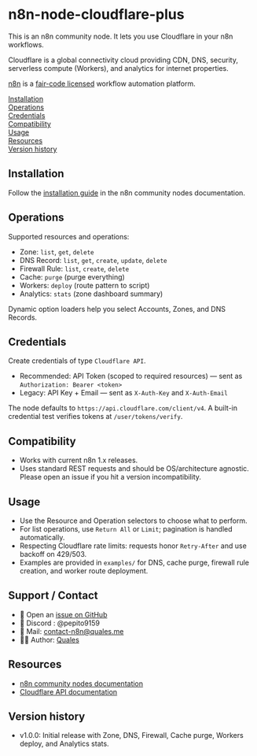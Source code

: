 # n8n-node-cloudflare-plus

This is an n8n community node. It lets you use Cloudflare in your n8n workflows.

Cloudflare is a global connectivity cloud providing CDN, DNS, security, serverless compute (Workers), and analytics for internet properties.

[n8n](https://n8n.io/) is a [fair-code licensed](https://docs.n8n.io/reference/license/) workflow automation platform.

[Installation](#installation)  
[Operations](#operations)  
[Credentials](#credentials)  
[Compatibility](#compatibility)  
[Usage](#usage)  
[Resources](#resources)  
[Version history](#version-history)

## Installation

Follow the [installation guide](https://docs.n8n.io/integrations/community-nodes/installation/) in the n8n community nodes documentation.

## Operations

Supported resources and operations:

- Zone: `list`, `get`, `delete`
- DNS Record: `list`, `get`, `create`, `update`, `delete`
- Firewall Rule: `list`, `create`, `delete`
- Cache: `purge` (purge everything)
- Workers: `deploy` (route pattern to script)
- Analytics: `stats` (zone dashboard summary)

Dynamic option loaders help you select Accounts, Zones, and DNS Records.

## Credentials

Create credentials of type `Cloudflare API`.

- Recommended: API Token (scoped to required resources) — sent as `Authorization: Bearer <token>`
- Legacy: API Key + Email — sent as `X-Auth-Key` and `X-Auth-Email`

The node defaults to `https://api.cloudflare.com/client/v4`. A built-in credential test verifies tokens at `/user/tokens/verify`.

## Compatibility

- Works with current n8n 1.x releases.
- Uses standard REST requests and should be OS/architecture agnostic. Please open an issue if you hit a version incompatibility.

## Usage

- Use the Resource and Operation selectors to choose what to perform.
- For list operations, use `Return All` or `Limit`; pagination is handled automatically.
- Respecting Cloudflare rate limits: requests honor `Retry-After` and use backoff on 429/503.
- Examples are provided in `examples/` for DNS, cache purge, firewall rule creation, and worker route deployment.

## Support / Contact

- 💬 Open an [issue on GitHub](https://github.com/Quales-N8N/n8n-node-cloudflare-plus/issues)
- 💬 Discord : @pepito9159
- 📧 Mail: contact-n8n@quales.me
- 🧑‍💻 Author: [Quales](https://github.com/Quales)

## Resources

* [n8n community nodes documentation](https://docs.n8n.io/integrations/#community-nodes)
* [Cloudflare API documentation](https://developers.cloudflare.com/api/)

## Version history

- v1.0.0: Initial release with Zone, DNS, Firewall, Cache purge, Workers deploy, and Analytics stats.

